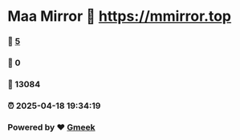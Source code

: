 # Maa Mirror :link: https://mmirror.top 
### :page_facing_up: [5](https://mmirror.top/tag.html) 
### :speech_balloon: 0 
### :hibiscus: 13084 
### :alarm_clock: 2025-04-18 19:34:19 
### Powered by :heart: [Gmeek](https://github.com/Meekdai/Gmeek)
